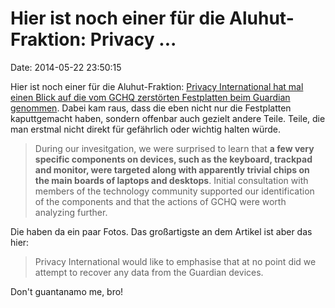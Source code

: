 Hier ist noch einer für die Aluhut-Fraktion: Privacy \...
=========================================================

Date: 2014-05-22 23:50:15

Hier ist noch einer für die Aluhut-Fraktion: [Privacy International hat
mal einen Blick auf die vom GCHQ zerstörten Festplatten beim Guardian
genommen](https://www.privacyinternational.org/blog/what-does-gchq-know-about-our-devices-that-we-dont).
Dabei kam raus, dass die eben nicht nur die Festplatten kaputtgemacht
haben, sondern offenbar auch gezielt andere Teile. Teile, die man
erstmal nicht direkt für gefährlich oder wichtig halten würde.

> During our invesitgation, we were surprised to learn that **a few very
> specific components on devices, such as the keyboard, trackpad and
> monitor, were targeted along with apparently trivial chips on the main
> boards of laptops and desktops**. Initial consultation with members of
> the technology community supported our identification of the
> components and that the actions of GCHQ were worth analyzing further.

Die haben da ein paar Fotos. Das großartigste an dem Artikel ist aber
das hier:

> Privacy International would like to emphasise that at no point did we
> attempt to recover any data from the Guardian devices.

Don\'t guantanamo me, bro!
